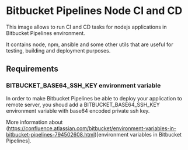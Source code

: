 Bitbucket Pipelines Node CI and CD
==================================

This image allows to run CI and CD tasks for nodejs applications in Bitbucket 
Pipelines environment.

It contains node, npm, ansible and some other utils that are useful for 
testing, building and deployment purposes.

Requirements
------------

### BITBUCKET_BASE64_SSH_KEY environment variable

In order to make Bitbucket Pipelines be able to deploy your application to remote
server, you shoud add a BITBUCKET_BASE64_SSH_KEY environment variable with 
base64 encoded private ssh key.

More information about (https://confluence.atlassian.com/bitbucket/environment-variables-in-bitbucket-pipelines-794502608.html)[environment variables in Bitbucket Pipelines].